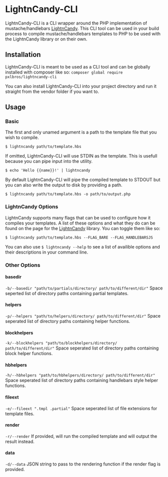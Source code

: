 # LightnCandy-CLI
LightnCandy-CLI is a CLI wrapper around the PHP implementation of mustache/handlebars [LightnCandy](https://github.com/zordius/lightncandy). This CLI tool can be used in your build process to compile mustache/handlebars templates to PHP to be used with the LightnCandy library or on their own.

## Installation
LightnCandy-CLI is meant to be used as a CLI tool and can be globally installed with composer like so:
`composer global require pxlbros/lightncandy-cli`

You can also install LightnCandy-CLI into your project directory and run it straight from the vendor folder if you want to.

## Usage

### Basic
The first and only unamed argument is a path to the template file that you wish to compile.

`$ lightncandy path/to/template.hbs`

If omitted, LightnCandy-CLI will use STDIN as the template. This is usefull because you can pipe input into the utility.

`$ echo 'Hello {{name}}!' | lightncandy`

By default LightnCandy-CLI will pipe the compiled template to STDOUT but you can also write the output to disk by providing a path.

`$ lightncandy path/to/template.hbs -o path/to/output.php`

### LightnCandy Options
LightnCandy supports many flags that can be used to configure how it compiles your templates. A list of these options and what they do can be found on the page for the [LightnCandy](https://github.com/zordius/lightncandy) library. You can toggle them like so:

`$ lightncandy path/to/template.hbs --FLAG_BARE --FLAG_HANDLEBARSJS`

You can also use `$ lightncandy --help` to see a list of availible options and their descriptions in your command line.

### Other Options

#### basedir
`-b/--basedir "path/to/partials/directory/ path/to/different/dir"`
Space seperted list of directory paths containing partial templates.

#### helpers
`-p/--helpers "path/to/helpers/directory/ path/to/different/dir"`
Space seperated list of directory paths containing helper functions.

#### blockhelpers
`-k/--blockhelpers "path/to/blockhelpers/directory/ path/to/different/dir"`
Space seperated list of directory paths containing block helper functions.

#### hbhelpers
`-h/--hbhelpers "path/to/hbhelpers/directory/ path/to/different/dir"`
Space seperated list of directory paths containing handlebars style helper functions.

#### fileext
`-e/--fileext ".tmpl .partial"`
Space seperated list of file extensions for template files.

#### render
`-r/--render`
If provided, will run the compiled template and will output the result instead.

#### data
`-d/--data`
JSON string to pass to the rendering function if the render flag is provided.
